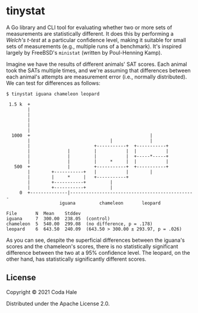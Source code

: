 tinystat
========

A Go library and CLI tool for evaluating whether two or more sets of measurements are statistically
different. It does this by performing a *Welch's t-test* at a particular confidence level, making
it suitable for small sets of measurements (e.g., multiple runs of a benchmark). It's inspired
largely by FreeBSD's `ministat` (written by Poul-Henning Kamp).

Imagine we have the results of different animals' SAT scores. Each animal took the SATs multiple
times, and we're assuming that differences between each animal's attempts are measurement error
(i.e., normally distributed). We can test for differences as follows:

```
$ tinystat iguana chameleon leopard

 1.5 k  +
        |
        |
        |
        |
        |
  1000  +                                             |
        |                              |              |
        |                        +-----------+  +-----------+
        |              |         |           |  |           |
        |              |         |           |  +-----*-----+
        |              |         |     *     |  |           |
   500  +              |         +-----------+  +-----------+
        |        +-----------+   |           |        |
        |        |     *     |   +-----------+
        |        +-----------+         |
        |        +-----------+         |
     0  +--------------|-----------------------------------------------
                    iguana         chameleon       leopard

File       N  Mean    Stddev
iguana     7  300.00  238.05  (control)
chameleon  5  540.00  299.08  (no difference, p = .178)
leopard    6  643.50  240.09  (643.50 > 300.00 ± 293.97, p = .026)
```

As you can see, despite the superficial differences between the iguana's scores and the chameleon's
scores, there is no statistically significant difference between the two at a 95% confidence level.
The leopard, on the other hand, has statistically significantly different scores.

## License

Copyright © 2021 Coda Hale

Distributed under the Apache License 2.0.

